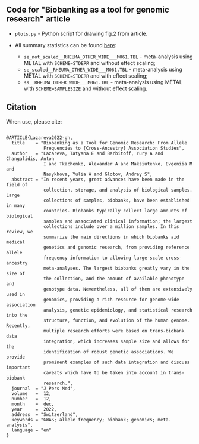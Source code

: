 ## Code for "Biobanking as a tool for genomic research" article

* `plots.py` - Python script for drawing fig.2 from article.

*  All summary statistics can be found [here](https://drive.google.com/drive/folders/1xUMZRlYVHdfEbbSGNFaqDUH7UhHjAyxF?usp=sharing):
    * `se_not_scaled__RHEUMA_OTHER_WIDE___M061.TBL` - meta-analysis using METAL with `SCHEME=STDERR` and without effect scaling;
    * `se_scaled__RHEUMA_OTHER_WIDE___M061.TBL` - meta-analysis using METAL with `SCHEME=STDERR` and with effect scaling;
    * `ss__RHEUMA_OTHER_WIDE___M061.TBL` - meta-analysis using METAL with `SCHEME=SAMPLESIZE` and without effect scaling.

## Citation

When use, please cite:

```

@ARTICLE{Lazareva2022-gh,
  title    = "Biobanking as a Tool for Genomic Research: From Allele
              Frequencies to {Cross-Ancestry} Association Studies",
  author   = "Lazareva, Tatyana E and Barbitoff, Yury A and Changalidis, Anton
              I and Tkachenko, Alexander A and Maksiutenko, Evgeniia M and
              Nasykhova, Yulia A and Glotov, Andrey S",
  abstract = "In recent years, great advances have been made in the field of
              collection, storage, and analysis of biological samples. Large
              collections of samples, biobanks, have been established in many
              countries. Biobanks typically collect large amounts of biological
              samples and associated clinical information; the largest
              collections include over a million samples. In this review, we
              summarize the main directions in which biobanks aid medical
              genetics and genomic research, from providing reference allele
              frequency information to allowing large-scale cross-ancestry
              meta-analyses. The largest biobanks greatly vary in the size of
              the collection, and the amount of available phenotype and
              genotype data. Nevertheless, all of them are extensively used in
              genomics, providing a rich resource for genome-wide association
              analysis, genetic epidemiology, and statistical research into the
              structure, function, and evolution of the human genome. Recently,
              multiple research efforts were based on trans-biobank data
              integration, which increases sample size and allows for the
              identification of robust genetic associations. We provide
              prominent examples of such data integration and discuss important
              caveats which have to be taken into account in trans-biobank
              research.",
  journal  = "J Pers Med",
  volume   =  12,
  number   =  12,
  month    =  dec,
  year     =  2022,
  address  = "Switzerland",
  keywords = "GWAS; allele frequency; biobank; genomics; meta-analysis",
  language = "en"
}


```
